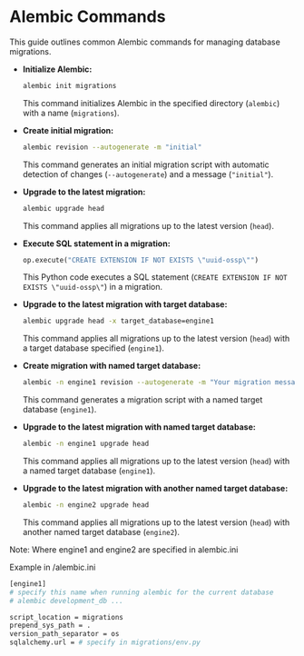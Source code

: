 # **Alembic Commands**

This guide outlines common Alembic commands for managing database migrations.

- **Initialize Alembic:**
    ```bash
    alembic init migrations
    ```

    This command initializes Alembic in the specified directory (`alembic`) with a name (`migrations`).

- **Create initial migration:**
    ```bash
    alembic revision --autogenerate -m "initial"
    ```

    This command generates an initial migration script with automatic detection of changes (`--autogenerate`) and a message (`"initial"`).

- **Upgrade to the latest migration:**
    ```bash
    alembic upgrade head
    ```

    This command applies all migrations up to the latest version (`head`).

- **Execute SQL statement in a migration:**
    ```python
    op.execute("CREATE EXTENSION IF NOT EXISTS \"uuid-ossp\"")
    ```

    This Python code executes a SQL statement (`CREATE EXTENSION IF NOT EXISTS \"uuid-ossp\"`) in a migration.

- **Upgrade to the latest migration with target database:**
    ```bash
    alembic upgrade head -x target_database=engine1
    ```

    This command applies all migrations up to the latest version (`head`) with a target database specified (`engine1`).

- **Create migration with named target database:**
    ```bash
    alembic -n engine1 revision --autogenerate -m "Your migration message"
    ```
    This command generates a migration script with a named target database (`engine1`).

- **Upgrade to the latest migration with named target database:**
    ```bash
    alembic -n engine1 upgrade head
    ```

    This command applies all migrations up to the latest version (`head`) with a named target database (`engine1`).

- **Upgrade to the latest migration with another named target database:**
    ```bash
    alembic -n engine2 upgrade head
    ```

    This command applies all migrations up to the latest version (`head`) with another named target database (`engine2`).

Note: Where engine1 and engine2 are specified in alembic.ini

Example in /alembic.ini
```bash
[engine1] 
# specify this name when running alembic for the current database
# alembic development_db ...

script_location = migrations
prepend_sys_path = .
version_path_separator = os
sqlalchemy.url = # specify in migrations/env.py
```
